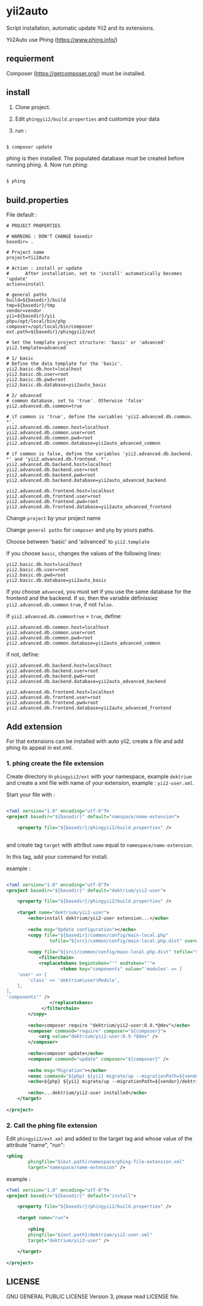 # yii2auto
Script installation, automatic update Yii2 and its extensions.

Yii2Auto use Phing (https://www.phing.info/)

## requierment

Composer (https://getcomposer.org/) must be installed. 

## install

1. Clone project.

2. Edit `phingyii2/build.properties` and customize your data

3. run :

```sh

$ composer update

```

phing is then installed.
The populated database must be created before running phing.
4. Now run phing:

```sh 

$ phing

```

## build.properties

File default :

```
# PROJECT PROPERTIES

# WARNING : DON'T CHANGE basedir
basedir= . 

# Project name
project=Yii2Auto

# Action : install or update
#	   After installation, set to 'install' automatically becomes 'update'
action=install

# general paths
build=${basedir}/build
tmp=${basedir}/tmp
vendor=vendor
yii=${basedir}/yii
php=/opt/local/bin/php
composer=/opt/local/bin/composer
ext.path=${basedir}/phingyii2/ext

# Set the template project structure: 'basic' or 'advanced'
yii2.template=advanced

# 1/ basic
# Define the data template for the 'basic'.
yii2.basic.db.host=localhost
yii2.basic.db.user=root
yii2.basic.db.pwd=root
yii2.basic.db.database=yii2auto_basic

# 2/ advanced
# common database, set to 'true'. Otherwise 'false'
yii2.advanced.db.common=true

# if common is 'true', define the variables 'yii2.advanced.db.common. *'.
yii2.advanced.db.common.host=localhost
yii2.advanced.db.common.user=root
yii2.advanced.db.common.pwd=root
yii2.advanced.db.common.database=yii2auto_advanced_common

# if common is false, define the variables 'yii2.advanced.db.backend. *' and 'yii2.advanced.db.frontend. *'.
yii2.advanced.db.backend.host=localhost
yii2.advanced.db.backend.user=root
yii2.advanced.db.backend.pwd=root
yii2.advanced.db.backend.database=yii2auto_advanced_backend

yii2.advanced.db.frontend.host=localhost
yii2.advanced.db.frontend.user=root
yii2.advanced.db.frontend.pwd=root
yii2.advanced.db.frontend.database=yii2auto_advanced_frontend
```

Change `project` by your project name

Change `general paths` for `composer` and `php` by yours paths.

Choose between 'basic' and 'advanced' to `yii2.template`

If you choose `basic`, changes the values of the following lines:

```
yii2.basic.db.host=localhost
yii2.basic.db.user=root
yii2.basic.db.pwd=root
yii2.basic.db.database=yii2auto_basic
```

If you choose `advanced`, you must set if you use the same database for the frontend and the backend. If so, then the variable définissiez `yii2.advanced.db.common` `true`, if not `false`.

If `yii2.advanced.db.commontrue` = `true`, define: 

```
yii2.advanced.db.common.host=localhost
yii2.advanced.db.common.user=root
yii2.advanced.db.common.pwd=root
yii2.advanced.db.common.database=yii2auto_advanced_common
```

if not, define:

```
yii2.advanced.db.backend.host=localhost
yii2.advanced.db.backend.user=root
yii2.advanced.db.backend.pwd=root
yii2.advanced.db.backend.database=yii2auto_advanced_backend

yii2.advanced.db.frontend.host=localhost
yii2.advanced.db.frontend.user=root
yii2.advanced.db.frontend.pwd=root
yii2.advanced.db.frontend.database=yii2auto_advanced_frontend
```

## Add extension

For that extensions can be installed with auto yii2, create a file and add phing its appeal in ext.xml.

### 1. phing create the file extension

Create directory in `phingyii2/ext` with your namespace, example `dektrium` and create a xml file with name of your extension, example : `yii2-user.xml`.

Start your file with :

```xml

<?xml version="1.0" encoding="utf-8"?>
<project basedir="${basedir}" default="namspace/name-extension">

    <property file="${basedir}/phingyii2/build.properties" />
    
``` 

and create tag `target` with attribut `name` equal to `namespace/name-extension`.

In this tag, add your command for install.

example :

```xml

<?xml version="1.0" encoding="utf-8"?>
<project basedir="${basedir}" default="dektrium/yii2-user">

    <property file="${basedir}/phingyii2/build.properties" />
    
    <target name="dektrium/yii2-user">
        <echo>install dektrium/yii2-user extension...</echo>
        
        <echo msg="Update configuration"></echo>
        <copy file="${basedir}/common/config/main-local.php"
                tofile="${src}/common/config/main-local.php.dist" overwrite="true" />
                
        <copy file="${src}/common/config/main-local.php.dist" tofile="${basedir}/common/config/main-local.php" overwrite="true">
            <filterchain>
            <replacetokens begintoken="'" endtoken="'">
                    <token key="components" value="'modules' => [  
    'user' => [ 
        'class' => 'dektrium\user\Module',  
    ],  
],  
'components'" />
                </replacetokens>
             </filterchain>
        </copy>
        
        <echo>composer require "dektrium/yii2-user:0.9.*@dev"</echo>
        <composer command="require" composer="${composer}">
            <arg value="dektrium/yii2-user:0.9.*@dev" />
        </composer>
        
        <echo>composer update</echo>
        <composer command="update" composer="${composer}" />
        
        <echo msg="Migration"></echo>
        <exec command="${php} ${yii} migrate/up --migrationPath=${vendor}/dektrium/yii2-user/migrations --interactive=0" dir="${basedir}/"  />
        <echo>${php} ${yii} migrate/up --migrationPath=${vendor}/dektrium/yii2-user/migrations --interactive=0</echo>
        
        <echo>...dektrium/yii2-user installed</echo>
    </target>
    
</project>

```

### 2. Call the phing file extension

Edit `phingyii2/ext.xml` and added to the target tag and whose value of the attribute "name", "run":

```xml
<phing 
        phingfile="${ext.path}/namespace/phing-file-extension.xml" 
        target="namespace/name-extension" />
``` 

example :

```xml
<?xml version="1.0" encoding="utf-8"?>
<project basedir="${basedir}" default="install">

    <property file="${basedir}/phingyii2/build.properties" />
  
    <target name="run">
    
        <phing 
        phingfile="${ext.path}/dektrium/yii2-user.xml" 
        target="dektrium/yii2-user" />
        
    </target>
    
</project>
```

## LICENSE 

GNU GENERAL PUBLIC LICENSE Version 3, please read LICENSE file.

